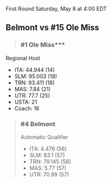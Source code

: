 First Round
Saturday, May 8 at 4:00 EDT
## Belmont vs #15 Ole Miss

> ### #1 Ole Miss***  
Regional Host  
- ITA: 44.944 (14)  
- SLM: 95.003 (18)  
- TRN: 93.411 (18)  
- MAS: 7.84 (21)  
- UTR: 77.7 (25)  
- USTA: 21  
- Coach: 16  

> ### #4 Belmont  
> Automatic Qualifier  
> - ITA: 4.476 (56)  
> - SLM: 83.1 (57)  
> - TRN: 79.145 (58)  
> - MAS: 5.77 (57)  
> - UTR: 70.99 (57)  